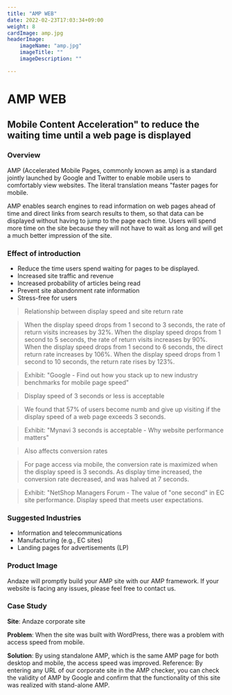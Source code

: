 ```yaml
---
title: "AMP WEB"
date: 2022-02-23T17:03:34+09:00
weight: 8
cardImage: amp.jpg
headerImage:
    imageName: "amp.jpg"
    imageTitle: ""
    imageDescription: ""

---
```


# AMP WEB

## Mobile Content Acceleration" to reduce the waiting time until a web page is displayed

### Overview

AMP (Accelerated Mobile Pages, commonly known as amp) is a standard jointly launched by Google and Twitter to enable mobile users to comfortably view websites. The literal translation means "faster pages for mobile.

AMP enables search engines to read information on web pages ahead of time and direct links from search results to them, so that data can be displayed without having to jump to the page each time. Users will spend more time on the site because they will not have to wait as long and will get a much better impression of the site.

### Effect of introduction

- Reduce the time users spend waiting for pages to be displayed.
- Increased site traffic and revenue
- Increased probability of articles being read
- Prevent site abandonment rate information
- Stress-free for users


> Relationship between display speed and site return rate

> When the display speed drops from 1 second to 3 seconds, the rate of return visits increases by 32%. When the display speed drops from 1 second to 5 seconds, the rate of return visits increases by 90%. When the display speed drops from 1 second to 6 seconds, the direct return rate increases by 106%. When the display speed drops from 1 second to 10 seconds, the return rate rises by 123%.

> Exhibit: "Google - Find out how you stack up to new industry benchmarks for mobile page speed"


> Display speed of 3 seconds or less is acceptable

> We found that 57% of users become numb and give up visiting if the display speed of a web page exceeds 3 seconds.

> Exhibit: "Mynavi 3 seconds is acceptable - Why website performance matters"


> Also affects conversion rates

> For page access via mobile, the conversion rate is maximized when the display speed is 3 seconds. As display time increased, the conversion rate decreased, and was halved at 7 seconds.

> Exhibit: "NetShop Managers Forum - The value of "one second" in EC site performance. Display speed that meets user expectations.


### Suggested Industries

- Information and telecommunications
- Manufacturing (e.g., EC sites)
- Landing pages for advertisements (LP)

### Product Image

Andaze will promptly build your AMP site with our AMP framework. If your website is facing any issues, please feel free to contact us.

### Case Study

**Site**: Andaze corporate site  

**Problem**: When the site was built with WordPress, there was a problem with access speed from mobile.  

**Solution**: By using standalone AMP, which is the same AMP page for both desktop and mobile, the access speed was improved. Reference: By entering any URL of our corporate site in the AMP checker, you can check the validity of AMP by Google and confirm that the functionality of this site was realized with stand-alone AMP.